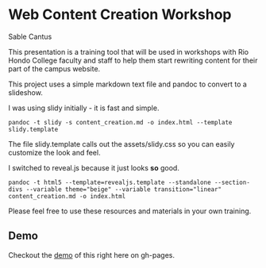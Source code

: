 # Web Content Creation Workshop

Sable Cantus

This presentation is a training tool that will be used in workshops with Rio Hondo College faculty and staff to help them start rewriting content for their part of the campus website.

This project uses a simple markdown text file and pandoc to convert to a slideshow.

I was using slidy initially - it is fast and simple.

    pandoc -t slidy -s content_creation.md -o index.html --template slidy.template

The file slidy.template calls out the assets/slidy.css so you can easily customize the look and feel.

I switched to reveal.js because it just looks **so** good.

    pandoc -t html5 --template=revealjs.template --standalone --section-divs --variable theme="beige" --variable transition="linear" content_creation.md -o index.html

Please feel free to use these resources and materials in your own training.

## Demo

Checkout the [demo](http://sc137.github.io/content_creation_workshop/) of this right here on gh-pages.
